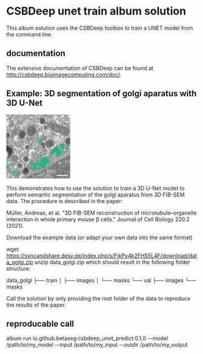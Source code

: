 # CSBDeep unet train album solution

This album solution uses the CSBDeep toolbox to train a UNET model from the command line.

## documentation

The extensive documentation of CSBDeep can be found at http://csbdeep.bioimagecomputing.com/doc/.

## Example: 3D segmentation of golgi aparatus with 3D U-Net

![](golgi.png)

This demonstrates how to use the solution to train a 3D U-Net model to perform semantic segmentation of the golgi
aparatus from 3D FIB-SEM data.
The procedure is described in the paper:

Müller, Andreas, et al. "3D FIB-SEM reconstruction of microtubule–organelle interaction in whole primary mouse β cells."
Journal of Cell Biology 220.2 (2021).

Download the example data (or adapt your own data into the same format)

wget https://syncandshare.desy.de/index.php/s/FikPy4k2FHS5L4F/download/data_golgi.zip
unzip data_golgi.zip
which should result in the following folder structure:

data_golgi
├── train
│ ├── images
│ └── masks
└── val
├── images
└── masks

Call the solution by only providing the root folder of the data to reproduce the results of the paper.

## reproducable call
album run io.github.betaseg:csbdeep_unet_predict:0.1.0 
    --model /path/to/my_model 
    --input /path/to/my_input
    --outdir /path/to/my_output